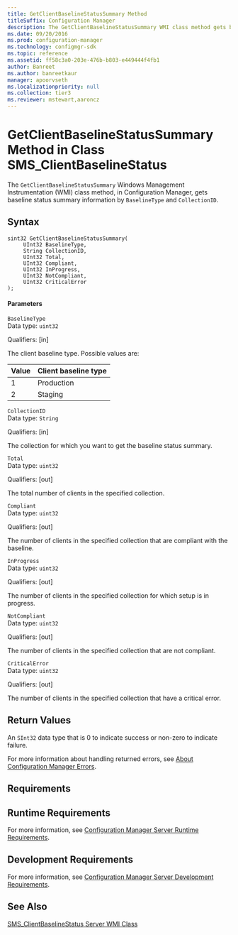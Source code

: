 ```yaml
---
title: GetClientBaselineStatusSummary Method
titleSuffix: Configuration Manager
description: The GetClientBaselineStatusSummary WMI class method gets baseline status summary information by BaselineType and CollectionID.
ms.date: 09/20/2016
ms.prod: configuration-manager
ms.technology: configmgr-sdk
ms.topic: reference
ms.assetid: ff58c3a0-203e-476b-b803-e449444f4fb1
author: Banreet
ms.author: banreetkaur
manager: apoorvseth
ms.localizationpriority: null
ms.collection: tier3
ms.reviewer: mstewart,aaroncz 
---
```

# GetClientBaselineStatusSummary Method in Class SMS_ClientBaselineStatus
The `GetClientBaselineStatusSummary` Windows Management Instrumentation (WMI) class method, in Configuration Manager, gets baseline status summary information by `BaselineType` and `CollectionID`.  

## Syntax  

```  
sint32 GetClientBaselineStatusSummary(  
     UInt32 BaselineType,                  
     String CollectionID,                     
     UInt32 Total,                        
     UInt32 Compliant,                       
     UInt32 InProgress,                        
     UInt32 NotCompliant,                       
     UInt32 CriticalError  
);  

```  

#### Parameters  
 `BaselineType`  
 Data type: `uint32`  

 Qualifiers: [in]  

 The client baseline type. Possible values are:  

|Value|Client baseline type|  
|-|-|  
|1|Production|  
|2|Staging|  

 `CollectionID`  
 Data type: `String`  

 Qualifiers: [in]  

 The collection for which you want to get the baseline status summary.  

 `Total`  
 Data type: `uint32`  

 Qualifiers: [out]  

 The total number of clients in the specified collection.  

 `Compliant`  
 Data type: `uint32`  

 Qualifiers: [out]  

 The number of clients in the specified collection that are compliant with the baseline.  

 `InProgress`  
 Data type: `uint32`  

 Qualifiers: [out]  

 The number of clients in the specified collection for which setup is in progress.  

 `NotCompliant`  
 Data type: `uint32`  

 Qualifiers: [out]  

 The number of clients in the specified collection that are not compliant.  

 `CriticalError`  
 Data type: `uint32`  

 Qualifiers: [out]  

 The number of clients in the specified collection that have a critical error.  

## Return Values  
 An `SInt32` data type that is 0 to indicate success or non-zero to indicate failure.  

 For more information about handling returned errors, see [About Configuration Manager Errors](../../../../../develop/core/understand/about-configuration-manager-errors.md).  

## Requirements  

## Runtime Requirements  
 For more information, see [Configuration Manager Server Runtime Requirements](../../../../../develop/core/reqs/server-runtime-requirements.md).  

## Development Requirements  
 For more information, see [Configuration Manager Server Development Requirements](../../../../../develop/core/reqs/server-development-requirements.md).  

## See Also  
 [SMS_ClientBaselineStatus Server WMI Class](../../../../../develop/reference/core/clients/deploy/sms_clientbaselinestatus-server-wmi-class.md)   
